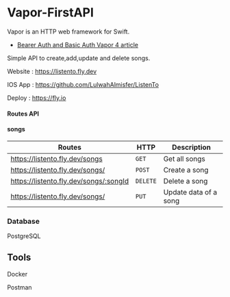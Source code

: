 # Vapor-FirstAPI
Vapor is an HTTP web framework for Swift.

- [Bearer Auth and Basic Auth Vapor 4 article](https://medium.com/@lulukalmisfer/bearer-auth-and-basic-auth-vapor-4-beb53db6b260) 

Simple API to create,add,update and delete songs.

Website : https://listento.fly.dev 

IOS App : https://github.com/LulwahAlmisfer/ListenTo

Deploy : https://fly.io

#### Routes API
#### songs
Routes | HTTP | Description
--- | --- | ---
https://listento.fly.dev/songs  | `GET` | Get all songs
https://listento.fly.dev/songs/ | `POST` | Create a song
https://listento.fly.dev/songs/:songId | `DELETE` | Delete a song
https://listento.fly.dev/songs/ | `PUT` | Update data of a song


### Database

PostgreSQL

## Tools
Docker

Postman

